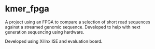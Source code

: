 # kmer_fpga

A project using an FPGA to compare a selection of short read sequences against a streamed genomic sequence. Developed to help with next generation sequencing using hardware.

Developed using Xilinx ISE and evaluation board.

